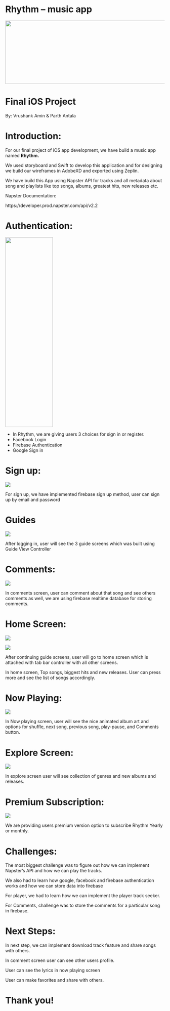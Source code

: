 # Rhythm – music app

<!-- ![](img/Group1_Milestone50.png) -->
<img src="img/Group1_Milestone50.png" width="750" height="200">

# Final iOS Project
By: Vrushank Amin & Parth Antala

# Introduction:

For our final project of iOS app development\, we have build a music app named  __Rhythm\.__

We used storyboard and Swift to develop this application and for designing we build our wireframes in AdobeXD and exported using Zeplin\.

We have build this App using Napster API for tracks and all metadata about song and playlists like top songs\, albums\, greatest hits\, new releases etc\.

Napster Documentation:

https://developer\.prod\.napster\.com/api/v2\.2

# Authentication:

<!-- ![](img/Group1_Milestone51.png) -->
<img src="img/Group1_Milestone51.png" width="150" height="600">

* In Rhythm\, we are giving users 3 choices for sign in or register\.
* Facebook Login
* Firebase Authentication
* Google Sign in

# Sign up:

![](img/Group1_Milestone52.png)

For sign up\, we have implemented firebase sign up method\, user can sign up by email and password

# Guides

![](img/Group1_Milestone53.png)

After logging in\, user will see the 3 guide screens which was built using Guide View Controller

# Comments:

![](img/Group1_Milestone54.png)

In comments screen\, user can comment about that song and see others comments as well\, we are using firebase realtime database for storing comments\.

# Home Screen:

![](img/Group1_Milestone55.png)

![](img/Group1_Milestone56.png)

After continuing guide screens\, user will go to home screen which is attached with tab bar controller with all other screens\.

In home screen\, Top songs\, biggest hits and new releases\. User can press more and see the list of songs accordingly\.

# Now Playing:

![](img/Group1_Milestone57.png)

In Now playing screen\, user will see the nice animated album art and options for shuffle\, next song\, previous song\, play\-pause\, and Comments button\.

# Explore Screen:

![](img/Group1_Milestone58.png)

In explore screen user will see collection of genres and new albums and releases\.

# Premium Subscription:

![](img/Group1_Milestone59.png)

We are providing users premium version option to subscribe Rhythm Yearly or monthly\.

# Challenges:

The most biggest challenge was to figure out how we can implement Napster’s API and how we can play the tracks\.

We also had to learn how google\, facebook and firebase authentication works and how we can store data into firebase

For player\, we had to learn how we can implement the player track seeker\.

For Comments\, challenge was to store the comments for a particular song in firebase\.

# Next Steps:

In next step\, we can implement download track feature and share songs with others\.

In comment screen user can see other users profile\.

User can see the lyrics in now playing screen

User can make favorites and share with others\.

# Thank you!

